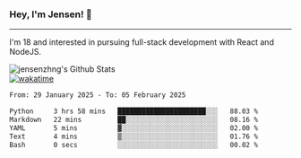 ### Hey, I'm Jensen! 👋

---

I'm 18 and interested in pursuing full-stack development with React and NodeJS.

![jensenzhng's Github Stats](https://github-readme-stats.vercel.app/api?username=jensenzhng&theme=dark&show_icons=true&count_private=true)
<br />
[![wakatime](https://wakatime.com/badge/user/cbfc263d-3611-4e36-8278-8fad45fe3f62.svg)](https://wakatime.com/@cbfc263d-3611-4e36-8278-8fad45fe3f62)

<!--START_SECTION:waka-->

```txt
From: 29 January 2025 - To: 05 February 2025

Python     3 hrs 58 mins   ██████████████████████░░░   88.03 %
Markdown   22 mins         ██░░░░░░░░░░░░░░░░░░░░░░░   08.16 %
YAML       5 mins          ▓░░░░░░░░░░░░░░░░░░░░░░░░   02.00 %
Text       4 mins          ▒░░░░░░░░░░░░░░░░░░░░░░░░   01.76 %
Bash       0 secs          ░░░░░░░░░░░░░░░░░░░░░░░░░   00.02 %
```

<!--END_SECTION:waka-->
